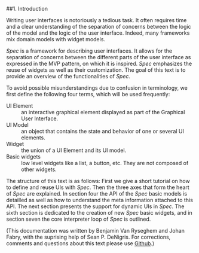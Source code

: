 

##1\. Introduction


Writing user interfaces is notoriously a tedious task\.
It often requires time and a clear understanding of the separation of concerns between the logic of the model and the logic of the user interface\.
Indeed, many frameworks mix domain models with widget models\.


*Spec* is a framework for describing user interfaces\. 
It allows for the separation of concerns between the different parts of the user interface as expressed in the MVP pattern, on which it is inspired\.
*Spec* emphasizes the reuse of widgets as well as their customization\.
The goal of this text is to provide an overview of the functionalities of 
*Spec*\. 


To avoid possible misunderstandings due to confusion in terminology, we first define the following four terms, which will be used frequently:

<dl><dt>UI Element
</dt><dd>an interactive graphical element displayed as part of the Graphical User Interface.</dd><dt>UI Model
</dt><dd>an object that contains the state and behavior of one or several UI elements.</dd><dt>Widget
</dt><dd>the union of a UI Element and its UI model.</dd><dt>Basic widgets
</dt><dd>low level widgets like a list, a button, etc. They are not composed of other widgets.</dd></dl>

The structure of this text is as follows:
First we give a short tutorial on how to define and reuse UIs with 
*Spec*\.
Then the three axes that form the heart of 
*Spec* are explained\. 
In section four the API of the 
*Spec* basic models is detailled as well as how to understand the meta information attached to this API\. 
The next section presents the support for dynamic UIs in 
*Spec*\. 
The sixth section is dedicated to the creation of new 
*Spec* basic widgets, and in section seven the core interpreter loop of 
*Spec* is outlined\.


\(This documentation was written by Benjamin Van Ryseghem and Johan Fabry, with the suprising help of Sean P\. DeNigris\.
For corrections, comments and questions about this text please use 
[Github](https://github.com/SpecForPharo/documentation)\.\)
